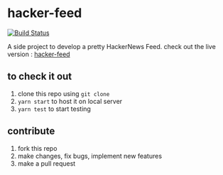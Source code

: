 # hacker-feed

[![Build Status](https://travis-ci.com/skywalker212/hacker-feed.svg?branch=master)](https://travis-ci.com/skywalker212/hacker-feed)

A side project to develop a pretty HackerNews Feed. check out the live version : [hacker-feed](https://skywalker212.github.io/hacker-feed/)

## to check it out

1. clone this repo using ```git clone```
2. ```yarn start``` to host it on local server
3. ```yarn test``` to start testing

## contribute

1. fork this repo
2. make changes, fix bugs, implement new features
3. make a pull request
